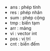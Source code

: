 * ans : phép tính
* res : phép nhân
* sum : phép cộng
* tmp : biến tạm
* arr : mảng
* vi : vector int
* pos : vị trí
* cnt : biến đếm
